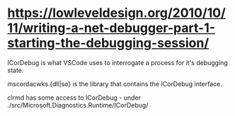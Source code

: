 # https://lowleveldesign.org/2010/10/11/writing-a-net-debugger-part-1-starting-the-debugging-session/

ICorDebug is what VSCode uses to interrogate a process for it's debugging state.

mscordacwks.{dll|so} is the library that contains the ICorDebug interface.

clrmd has some access to ICorDebug - under ./src/Microsoft.Diagnostics.Runtime/ICorDebug/
